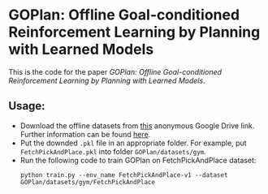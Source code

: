 # GOPlan: Offline Goal-conditioned Reinforcement Learning by Planning with Learned Models

This is the code for the paper *GOPlan: Offline Goal-conditioned Reinforcement Learning by Planning with Learned Models*.

## Usage:
* Download the offline datasets from [this](https://drive.google.com/drive/folders/1SIo3qFmMndz2DAnUpnCozP8CpG420ANb) anonymous Google Drive link. Further information can be found [here](https://github.com/YangRui2015/AWGCSL).
* Put the downded `.pkl` file in an appropriate folder. For example, put `FetchPickAndPlace.pkl` into folder `GOPlan/datasets/gym`.
* Run the following code to train GOPlan on FetchPickAndPlace dataset: 
  ```
  python train.py --env_name FetchPickAndPlace-v1 --dataset GOPlan/datasets/gym/FetchPickAndPlace
  ```
  
